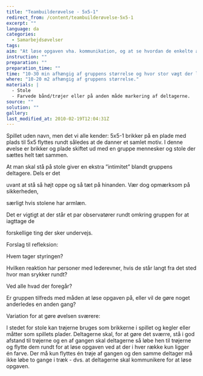 ```yaml
---
title: "Teambuilderøvelse - 5x5-1"
redirect_from: /content/teambuilderøvelse-5x5-1
excerpt: ""
language: da
categories: 
  - Samarbejdsøvelser
tags: 
aim: "At løse opgaven vha. kommunikation, og at se hvordan de enkelte agerer i gruppen - hvilke roller har de enkelte?"
instruction: ""
preparation: ""
preparation_time: ""
time: "10-30 min afhængig af gruppens størrelse og hvor stor vægt der lægges på den efterfølgende refleksion"
where: "10-20 m2 afhængig af gruppens størrelse."
materials: |
  - Stole
  - Farvede bånd/trøjer eller på anden måde markering af deltagerne.
source: ""
solution: ""
gallery:
last_modified_at: 2010-02-19T12:04:31Z
---
```

Spillet uden navn, men det vi alle kender: 5x5-1 brikker på en plade med plads til 5x5 flyttes rundt således at de danner et samlet motiv. I denne øvelse er brikker og plade skiftet ud med en gruppe mennesker og stole der sættes helt tæt sammen.

At man skal stå på stole giver en ekstra ”intimitet” blandt gruppens deltagere. Dels er det

uvant at stå så højt oppe og så tæt på hinanden. Vær dog opmærksom på sikkerheden,

særligt hvis stolene har armlæn.

Det er vigtigt at der står et par observatører rundt omkring gruppen for at iagttage de

forskellige ting der sker undervejs.

Forslag til refleksion:

Hvem tager styringen?

Hvilken reaktion har personer med lederevner, hvis de står langt fra det sted hvor man srykker rundt?

Ved alle hvad der foregår?

Er gruppen tilfreds med måden at løse opgaven på, eller vil de gøre noget anderledes en anden gang?

Variation for at gøre øvelsen sværere:

I stedet for stole kan trøjerne bruges som brikkerne i spillet og kegler eller måtter som spillets plader. Deltagerne skal, for at gøre det sværre, stå i god afstand til trøjerne og en af gangen skal deltagerne så løbe hen til trøjerne og flytte dem rundt for at løse opgaven ved at der i hver række kun ligger én farve. Der må kun flyttes én trøje af gangen og den samme deltager må ikke løbe to gange i træk - dvs. at deltagerne skal kommunikere for at løse opgaven.
